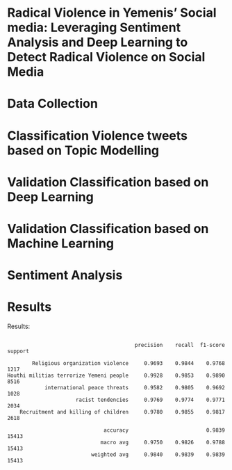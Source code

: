 # Radical Violence in Yemenis’ Social media: Leveraging Sentiment Analysis and Deep Learning to Detect Radical Violence on Social Media

# Data Collection 
# Classification Violence tweets based on Topic Modelling 
# Validation Classification based on Deep Learning
# Validation Classification based on Machine Learning
# Sentiment Analysis

# Results 

Results:

```

                                         precision    recall  f1-score   support

        Religious organization violence     0.9693    0.9844    0.9768      1217
Houthi militias terrorize Yemeni people     0.9928    0.9853    0.9890      8516
            international peace threats     0.9582    0.9805    0.9692      1028
                      racist tendencies     0.9769    0.9774    0.9771      2034
    Recruitment and killing of children     0.9780    0.9855    0.9817      2618

                               accuracy                         0.9839     15413
                              macro avg     0.9750    0.9826    0.9788     15413
                           weighted avg     0.9840    0.9839    0.9839     15413
                           
```
